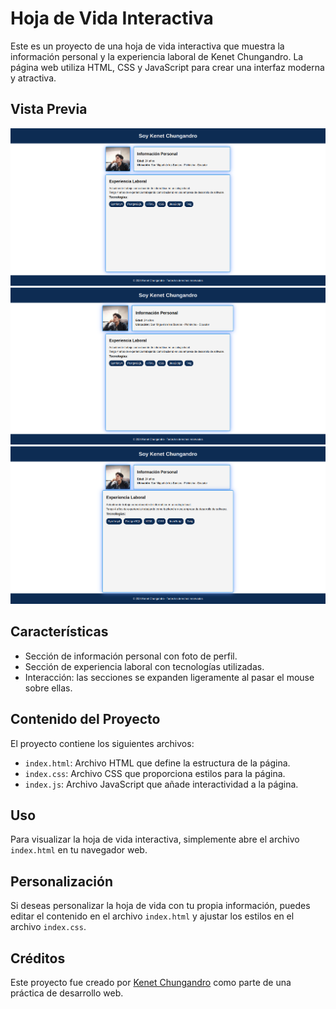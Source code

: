 # Hoja de Vida Interactiva

Este es un proyecto de una hoja de vida interactiva que muestra la información personal y la experiencia laboral de Kenet Chungandro. La página web utiliza HTML, CSS y JavaScript para crear una interfaz moderna y atractiva.

## Vista Previa

![Vista Previa](./images/captures/1.png)
![Vista Previa](./images/captures/2.png)
![Vista Previa](./images/captures/3.png)


## Características

- Sección de información personal con foto de perfil.
- Sección de experiencia laboral con tecnologías utilizadas.
- Interacción: las secciones se expanden ligeramente al pasar el mouse sobre ellas.

## Contenido del Proyecto

El proyecto contiene los siguientes archivos:

- `index.html`: Archivo HTML que define la estructura de la página.
- `index.css`: Archivo CSS que proporciona estilos para la página.
- `index.js`: Archivo JavaScript que añade interactividad a la página.

## Uso

Para visualizar la hoja de vida interactiva, simplemente abre el archivo `index.html` en tu navegador web.

## Personalización

Si deseas personalizar la hoja de vida con tu propia información, puedes editar el contenido en el archivo `index.html` y ajustar los estilos en el archivo `index.css`.

## Créditos

Este proyecto fue creado por [Kenet Chungandro](https://github.com/KenetAndres-gitHub) como parte de una práctica de desarrollo web.
